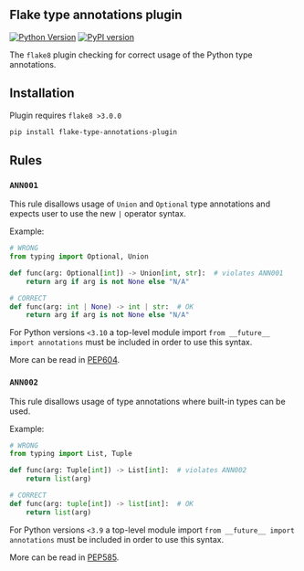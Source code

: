 ## Flake type annotations plugin

[![Python Version](https://img.shields.io/pypi/pyversions/flake-type-annotations-plugin.svg)](https://pypi.org/project/flake-type-annotations-plugin/)
[![PyPI version](https://badge.fury.io/py/flake-type-annotations-plugin.svg)](https://pypi.org/project/flake-type-annotations-plugin/)

The `flake8` plugin checking for correct usage of the Python type annotations.

## Installation

Plugin requires `flake8 >3.0.0`

```bash
pip install flake-type-annotations-plugin
```

## Rules

### `ANN001`

This rule disallows usage of `Union` and `Optional` type annotations and expects user 
to use the new `|` operator syntax.

Example:

```python
# WRONG
from typing import Optional, Union

def func(arg: Optional[int]) -> Union[int, str]:  # violates ANN001
    return arg if arg is not None else "N/A"

# CORRECT
def func(arg: int | None) -> int | str:  # OK
    return arg if arg is not None else "N/A"
```

For Python versions `<3.10` a top-level module import 
`from __future__ import annotations` must be included in order to use this 
syntax.

More can be read in [PEP604](https://peps.python.org/pep-0604/).

### `ANN002`

This rule disallows usage of type annotations where built-in types can be used.

Example:

```python
# WRONG
from typing import List, Tuple

def func(arg: Tuple[int]) -> List[int]:  # violates ANN002
    return list(arg)

# CORRECT
def func(arg: tuple[int]) -> list[int]:  # OK
    return list(arg)
```

For Python versions `<3.9` a top-level module import
`from __future__ import annotations` must be included in order to use this
syntax.

More can be read in [PEP585](https://peps.python.org/pep-0585/).
